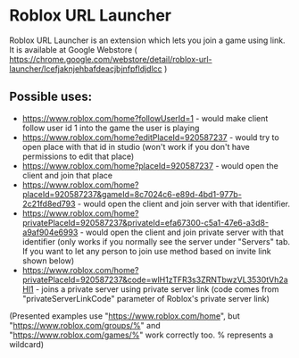 # Roblox URL Launcher
Roblox URL Launcher is an extension which lets you join a game using link. It is available at Google Webstore ( https://chrome.google.com/webstore/detail/roblox-url-launcher/lcefjaknjehbafdeacjbjnfpfldjdlcc )

## Possible uses:
- https://www.roblox.com/home?followUserId=1 - would make client follow user id 1 into the game the user is playing
- https://www.roblox.com/home?editPlaceId=920587237 - would try to open place with that id in studio (won't work if you don't have permissions to edit that place)
- https://www.roblox.com/home?placeId=920587237 - would open the client and join that place
- https://www.roblox.com/home?placeId=920587237&gameId=8c7024c6-e89d-4bd1-977b-2c21fd8ed793 - would open the client and join server with that identifier.
- https://www.roblox.com/home?privatePlaceId=920587237&privateId=efa67300-c5a1-47e6-a3d8-a9af904e6993 - would open the client and join private server with that identifier (only works if you normally see the server under "Servers" tab. If you want to let any person to join use method based on invite link shown below)
- https://www.roblox.com/home?privatePlaceId=920587237&code=wlH1zTFR3s3ZRNTbwzVL3530tVh2aHl1 - joins a private server using private server link (code comes from "privateServerLinkCode" parameter of Roblox's private server link)

(Presented examples use "https://www.roblox.com/home", but "https://www.roblox.com/groups/%" and "https://www.roblox.com/games/%" work correctly too. % represents a wildcard)
